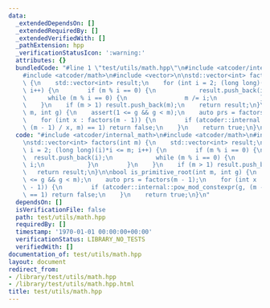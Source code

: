 ```yaml
---
data:
  _extendedDependsOn: []
  _extendedRequiredBy: []
  _extendedVerifiedWith: []
  _pathExtension: hpp
  _verificationStatusIcon: ':warning:'
  attributes: {}
  bundledCode: "#line 1 \"test/utils/math.hpp\"\n#include <atcoder/internal_math>\n\
    #include <atcoder/math>\n#include <vector>\n\nstd::vector<int> factors(int m)\
    \ {\n    std::vector<int> result;\n    for (int i = 2; (long long)(i)*i <= m;\
    \ i++) {\n        if (m % i == 0) {\n            result.push_back(i);\n      \
    \      while (m % i == 0) {\n                m /= i;\n            }\n        }\n\
    \    }\n    if (m > 1) result.push_back(m);\n    return result;\n}\n\nbool is_primitive_root(int\
    \ m, int g) {\n    assert(1 <= g && g < m);\n    auto prs = factors(m - 1);\n\
    \    for (int x : factors(m - 1)) {\n        if (atcoder::internal::pow_mod_constexpr(g,\
    \ (m - 1) / x, m) == 1) return false;\n    }\n    return true;\n}\n"
  code: "#include <atcoder/internal_math>\n#include <atcoder/math>\n#include <vector>\n\
    \nstd::vector<int> factors(int m) {\n    std::vector<int> result;\n    for (int\
    \ i = 2; (long long)(i)*i <= m; i++) {\n        if (m % i == 0) {\n          \
    \  result.push_back(i);\n            while (m % i == 0) {\n                m /=\
    \ i;\n            }\n        }\n    }\n    if (m > 1) result.push_back(m);\n \
    \   return result;\n}\n\nbool is_primitive_root(int m, int g) {\n    assert(1\
    \ <= g && g < m);\n    auto prs = factors(m - 1);\n    for (int x : factors(m\
    \ - 1)) {\n        if (atcoder::internal::pow_mod_constexpr(g, (m - 1) / x, m)\
    \ == 1) return false;\n    }\n    return true;\n}\n"
  dependsOn: []
  isVerificationFile: false
  path: test/utils/math.hpp
  requiredBy: []
  timestamp: '1970-01-01 00:00:00+00:00'
  verificationStatus: LIBRARY_NO_TESTS
  verifiedWith: []
documentation_of: test/utils/math.hpp
layout: document
redirect_from:
- /library/test/utils/math.hpp
- /library/test/utils/math.hpp.html
title: test/utils/math.hpp
---
```

